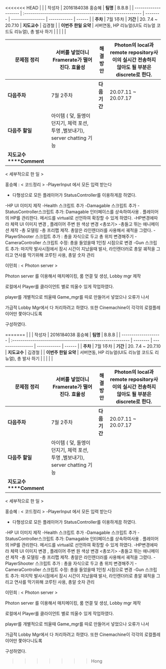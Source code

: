 <<<<<<< HEAD
|                      |                                                              | 작성자   | 2016184038 홍승혜 | **팀명**     | B.B.B  |
| -------------------- | :----------------------------------------------------------- | -------- | ----------------- | ------------ | ------ |
| **주차**             | 7월 1주차                                                    | **기간** | 20. 7.4 ~ 20.7.10 | **지도교수** | 김경철 |
| **이번주 한일 요약** | 서버연동, HP 리뉴얼(UI도 리뉴얼 코드도 리뉴얼), 총 발사 하기 |          |                   |              |        |

| **문제점 정리**         | 서버를 넣었더니 Framerate가 떨어진다.  효율성                | **해결방안** | Photon의 local과 remote repository사이의 실시간 전송하지 않아도 될 부분은 discrete로 한다. |
| ----------------------- | ------------------------------------------------------------ | ------------ | ------------------------------------------------------------ |
| **다음주차**            | 7월 2주차                                                    | **다음기간** | 20.07.11 ~ 20.07.17                                          |
| **다음주 할일**         | 아이템 ( 덫, 돌멩이 던지기, 체력 포션, 투명 ,벌보내기),  server chatting 기능 |              |                                                              |
| **지도교수****Comment** |                                                              |              |                                                              |

< 세부적으로 한 일 >

홍승혜 : < 코드정리 >
-PlayerInput 에서 모든 입력 받는다

- 다형성으로 모든 플레이어가 StatusController를 이용하게끔 하였다.
<HP>
-HP UI 이미지 제작
-Health 스크립트 추가
-Damagable 스크립트 추가
-StatusController스크립트 추가:  Damagable 인터페이스를 상속하여사용 . 플레이어의 HP를 관리한다.  메서드를 virtual로 선언하여 확장할 수 있게 하였다. 
-HP변경에따라 체력 UI 이미지 변경 , 플레이어 주변 원 색상 변경 
<총쏘기>
-총들고 뛰는 애니메이션 제작
-총 모델링
-총 프리팹 제작. 총알은 라인렌더러를 사용해서 궤적을 그렸다. 
-PlayerShooter 스크립트 추가 : 총을 자식으로 두고 총 위치 변경해주기 
-CameraController 스크립트 수정: 총을 들었을때 1인칭 시점으로 변경
-Gun 스크립트 추가: 마지막 발사시점에서 잠시 시간이 지났을때 발사, 라인렌더러로 총알 궤적을 그리고 연사를 막기위해 코루틴 사용, 총알 숫자 관리

이민희 : < Photon server >

Photon server 를 이용해서 매치메이킹, 룸 연결 및 생성, Lobby mgr 제작 

로컬에서 Player를 클라이언트 별로 띄울수 있게 작업하였다.

player를 개별적으로 띄울때 Game_mgr를 따로 만들어서 넣었으나 오류가 나서 

가급적 Lobby Mgr에서 다 처리하려고 하였다. 또한 Cinemachine이 각각의 로컬플레이어만 쫓아다니도록 

구성하였다. 

=======
|                      |                                                              | 작성자   | 2016184038 홍승혜 | **팀명**     | B.B.B  |
| -------------------- | :----------------------------------------------------------- | -------- | ----------------- | ------------ | ------ |
| **주차**             | 7월 1주차                                                    | **기간** | 20. 7.4 ~ 20.7.10 | **지도교수** | 김경철 |
| **이번주 한일 요약** | 서버연동, HP 리뉴얼(UI도 리뉴얼 코드도 리뉴얼), 총 발사 하기 |          |                   |              |        |

| **문제점 정리**         | 서버를 넣었더니 Framerate가 떨어진다.  효율성                | **해결방안** | Photon의 local과 remote repository사이의 실시간 전송하지 않아도 될 부분은 discrete로 한다. |
| ----------------------- | ------------------------------------------------------------ | ------------ | ------------------------------------------------------------ |
| **다음주차**            | 7월 2주차                                                    | **다음기간** | 20.07.11 ~ 20.07.17                                          |
| **다음주 할일**         | 아이템 ( 덫, 돌멩이 던지기, 체력 포션, 투명 ,벌보내기),  server chatting 기능 |              |                                                              |
| **지도교수****Comment** |                                                              |              |                                                              |

< 세부적으로 한 일 >

홍승혜 : < 코드정리 >
-PlayerInput 에서 모든 입력 받는다

- 다형성으로 모든 플레이어가 StatusController를 이용하게끔 하였다.
<HP>
-HP UI 이미지 제작
-Health 스크립트 추가
-Damagable 스크립트 추가
-StatusController스크립트 추가:  Damagable 인터페이스를 상속하여사용 . 플레이어의 HP를 관리한다.  메서드를 virtual로 선언하여 확장할 수 있게 하였다. 
-HP변경에따라 체력 UI 이미지 변경 , 플레이어 주변 원 색상 변경 
<총쏘기>
-총들고 뛰는 애니메이션 제작
-총 모델링
-총 프리팹 제작. 총알은 라인렌더러를 사용해서 궤적을 그렸다. 
-PlayerShooter 스크립트 추가 : 총을 자식으로 두고 총 위치 변경해주기 
-CameraController 스크립트 수정: 총을 들었을때 1인칭 시점으로 변경
-Gun 스크립트 추가: 마지막 발사시점에서 잠시 시간이 지났을때 발사, 라인렌더러로 총알 궤적을 그리고 연사를 막기위해 코루틴 사용, 총알 숫자 관리

이민희 : < Photon server >

Photon server 를 이용해서 매치메이킹, 룸 연결 및 생성, Lobby mgr 제작 

로컬에서 Player를 클라이언트 별로 띄울수 있게 작업하였다.

player를 개별적으로 띄울때 Game_mgr를 따로 만들어서 넣었으나 오류가 나서 

가급적 Lobby Mgr에서 다 처리하려고 하였다. 또한 Cinemachine이 각각의 로컬플레이어만 쫓아다니도록 

구성하였다. 

>>>>>>> Hong
